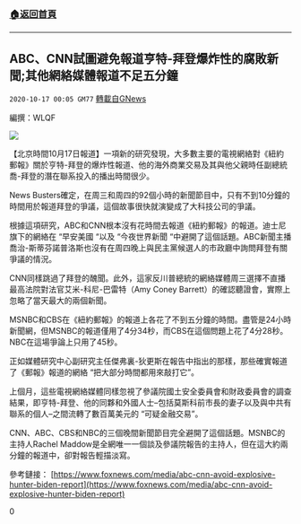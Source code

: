 ###  [:house:返回首頁](https://github.com/ourhimalayas/txt)
---

## ABC、CNN試圖避免報道亨特-拜登爆炸性的腐敗新聞;其他網絡媒體報道不足五分鐘
`2020-10-17 00:05 GM77` [轉載自GNews](https://gnews.org/zh-hant/429453/)

編撰：WLQF

![]()![](https://s3.amazonaws.com/gnews-media-offload/wp-content/uploads/2020/10/16235332/10.17-1-1.png)

【北京時間10月17日報道】一項新的研究發現，大多數主要的電視網絡對《紐約郵報》關於亨特-拜登的爆炸性報道、他的海外商業交易及其與他父親時任副總統喬-拜登的潛在聯系投入的播出時間很少。

News Busters確定，在周三和周四的92個小時的新聞節目中，只有不到10分鐘的時間用於報道拜登的爭議，這個故事很快就演變成了大科技公司的爭議。

根據這項研究，ABC和CNN根本沒有花時間去報道《紐約郵報》的報道。迪士尼旗下的網絡在 “早安美國 “以及 “今夜世界新聞 “中避開了這個話題。ABC新聞主播喬治-斯蒂芬諾普洛斯也沒有在周四晚上與民主黨候選人的市政廳中詢問拜登有關爭議的情況。

CNN同樣跳過了拜登的醜聞。此外，這家反川普總統的網絡媒體周三選擇不直播最高法院對法官艾米-科尼-巴雷特（Amy Coney Barrett）的確認聽證會，實際上忽略了當天最大的兩個新聞。

MSNBC和CBS在《紐約郵報》的報道上各花了不到五分鐘的時間。盡管是24小時新聞網，但MSNBC的報道僅用了4分34秒，而CBS在這個問題上花了4分28秒。NBC在這場爭論上只用了45秒。

正如媒體研究中心副研究主任傑弗裏-狄更斯在報告中指出的那樣，那些確實報道了《郵報》報道的網絡 “把大部分時間都用來敲打它”。

上個月，這些電視網絡媒體同樣忽視了參議院國土安全委員會和財政委員會的調查結果，即亨特-拜登、他的同夥和外國人士–包括莫斯科前市長的妻子以及與中共有聯系的個人–之間流轉了數百萬美元的 “可疑金融交易”。

CNN、ABC、CBS和NBC的三個晚間新聞節目完全避開了這個話題。MSNBC的主持人Rachel Maddow是全網唯一一個談及參議院報告的主持人，但在這大約兩分鐘的報道中，卻對報告輕描淡寫。

參考鏈接：
[https://www.foxnews.com/media/abc-cnn-avoid-explosive-hunter-biden-report](https://www.foxnews.com/media/abc-cnn-avoid-explosive-hunter-biden-report)

0
